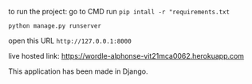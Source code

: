 to run the project:
go to CMD run
``` pip intall -r "requirements.txt ```

``` python manage.py runserver ```

open this URL ``` http://127.0.0.1:8000 ```


live hosted link:
https://wordle-alphonse-vit21mca0062.herokuapp.com

This application has been made in Django.

